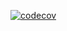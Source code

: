 [![codecov](https://codecov.io/gh/linssenste/application-website/branch/main/graph/badge.svg?token=L66XWC20WB)](https://codecov.io/gh/linssenste/application-website)
